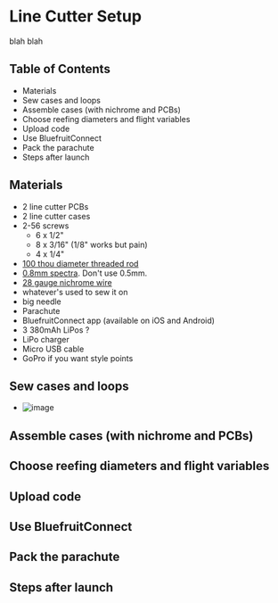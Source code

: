 # Line Cutter Setup
blah blah
## Table of Contents
- Materials
- Sew cases and loops
- Assemble cases (with nichrome and PCBs)
- Choose reefing diameters and flight variables
- Upload code
- Use BluefruitConnect
- Pack the parachute
- Steps after launch

## Materials
- 2 line cutter PCBs
- 2 line cutter cases
- 2-56 screws
	- 6 x 1/2"
	- 8 x 3/16" (1/8" works but pain)
	- 4 x 1/4"
- [100 thou diameter threaded rod](https://www.mcmaster.com/8908K91/)
- [0.8mm spectra](https://www.amazon.com/dp/B0829L71KC/ref=twister_B07DPGJK3L?th=1&psc=1). Don't use 0.5mm.
- [28 gauge nichrome wire](https://www.amazon.com/Nichrome-80-Gauge-Resistance-Wire/dp/B07CHTT73J/ref=sr_1_8?dchild=1&keywords=nichrome&qid=1623200858&sr=8-8)
- whatever's used to sew it on
- big needle
- Parachute
- BluefruitConnect app (available on iOS and Android)
- 3 380mAh LiPos ?
- LiPo charger
- Micro USB cable
- GoPro if you want style points

## Sew cases and loops
- ![image](https://octodex.github.com/images/bannekat.png)
## Assemble cases (with nichrome and PCBs)
## Choose reefing diameters and flight variables
## Upload code
## Use BluefruitConnect
## Pack the parachute
## Steps after launch
